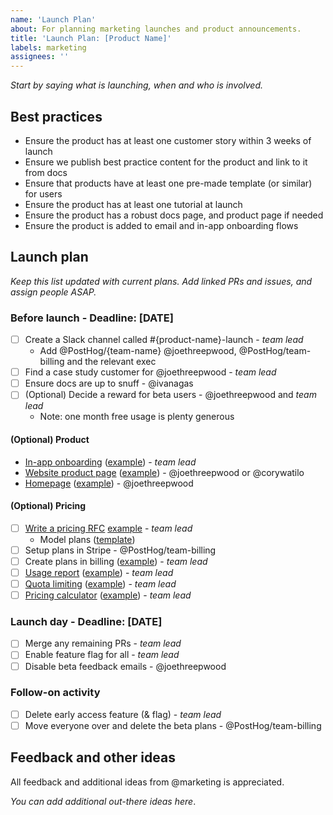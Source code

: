 ```yaml
---
name: 'Launch Plan'
about: For planning marketing launches and product announcements.
title: 'Launch Plan: [Product Name]'
labels: marketing
assignees: ''
---
```


_Start by saying what is launching, when and who is involved._

## Best practices

-   Ensure the product has at least one customer story within 3 weeks of launch
-   Ensure we publish best practice content for the product and link to it from docs
-   Ensure that products have at least one pre-made template (or similar) for users
-   Ensure the product has at least one tutorial at launch
-   Ensure the product has a robust docs page, and product page if needed
-   Ensure the product is added to email and in-app onboarding flows

## Launch plan

_Keep this list updated with current plans. Add linked PRs and issues, and assign people ASAP._

### Before launch - Deadline: [DATE]

<!-- Add / Remove tasks below depending on your needs. -->

-   [ ] Create a Slack channel called #{product-name}-launch - _team lead_
    -   Add @PostHog/{team-name} @joethreepwood, @PostHog/team-billing and the relevant exec
-   [ ] Find a case study customer for @joethreepwood - _team lead_
-   [ ] Ensure docs are up to snuff - @ivanagas
-   [ ] (Optional) Decide a reward for beta users - @joethreepwood and _team lead_
    -   Note: one month free usage is plenty generous

#### (Optional) Product

-   [In-app onboarding]() ([example](https://github.com/PostHog/posthog/pull/30071)) - _team lead_
-   [Website product page]() ([example](https://github.com/PostHog/posthog.com/pull/10988)) - @joethreepwood or @corywatilo
-   [Homepage]() ([example](https://github.com/PostHog/posthog.com/pull/11215)) - @joethreepwood

#### (Optional) Pricing

-   [ ] [Write a pricing RFC]() [example](https://github.com/PostHog/product-internal/blob/main/requests-for-comments/contents/2025-03-20-error-tracking-pricing-launch.md) - _team lead_
    -   Model plans ([template](https://docs.google.com/spreadsheets/d/1Ue4qlfGyEz8EmwDIgB4ro2e9LLRoxM40lXTFA8ZLFXg))
-   [ ] Setup plans in Stripe - @PostHog/team-billing
-   [ ] Create plans in billing ([example](https://github.com/PostHog/billing/pull/1186)) - _team lead_
-   [ ] [Usage report]() ([example](https://github.com/PostHog/posthog/pull/28313)) - _team lead_
-   [ ] [Quota limiting]() ([example](https://github.com/PostHog/posthog/pull/30459)) - _team lead_
-   [ ] [Pricing calculator]() ([example](https://github.com/PostHog/posthog.com/pull/11143)) - _team lead_

### Launch day - Deadline: [DATE]

<!-- Add / Remove tasks below depending on your needs. -->

-   [ ] Merge any remaining PRs - _team lead_
-   [ ] Enable feature flag for all - _team lead_
-   [ ] Disable beta feedback emails - @joethreepwood

### Follow-on activity

-   [ ] Delete early access feature (& flag) - _team lead_
-   [ ] Move everyone over and delete the beta plans - @PostHog/team-billing

## Feedback and other ideas

All feedback and additional ideas from @marketing is appreciated.

_You can add additional out-there ideas here_.
